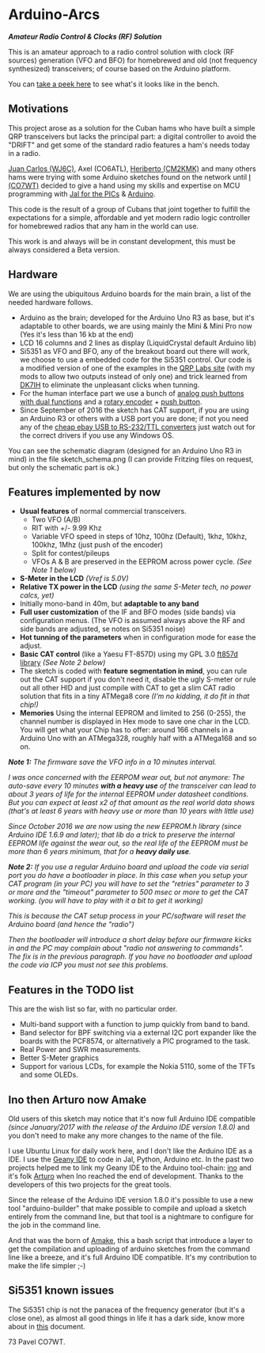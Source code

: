 
# Arduino-Arcs #

_**Amateur Radio Control & Clocks (RF) Solution**_

This is an amateur approach to a radio control solution with clock (RF sources) generation (VFO and BFO) for homebrewed and old (not frequency synthesized) transceivers; of course based on the Arduino platform.

You can [take a peek here](http://www.qrz.com/db/wj6c) to see what's it looks like in the bench.

## Motivations ##

This project arose as a solution for the Cuban hams who have built a simple QRP transceivers but lacks the principal part: a digital controller to avoid the "DRIFT" and get some of the standard radio features a ham's needs today in a radio.

[Juan Carlos (WJ6C)](http://www.qrz.com/db/wj6c), Axel (CO6ATL), [Heriberto (CM2KMK)](http://www.qrz.com/db/wj6c) and many others hams were trying with some Arduino sketches found on the network until [I (CO7WT)](http://www.qrz.com/db/co7wt) decided to give a hand using my skills and expertise on MCU programming with [Jal for the PICs](http://www.justanotherlanguage.com) & [Arduino](http://www.arduino.cc).

This code is the result of a group of Cubans that joint together to fulfill the expectations for a simple, affordable and yet modern radio logic controller for homebrewed radios that any ham in the world can use.

This work is and always will be in constant development, this must be always considered a Beta version.

## Hardware ##

We are using the ubiquitous Arduino boards for the main brain, a list of the needed hardware follows.

- Arduino as the brain; developed for the Arduino Uno R3 as base, but it's adaptable to other boards, we are using mainly the Mini & Mini Pro now (Yes it's less than 16 kb at the end)
- LCD 16 columns and 2 lines as display (LiquidCrystal default Arduino lib)
- Si5351 as VFO and BFO, any of the breakout board out there will work, we choose to use a embedded code for the Si5351 control. Our code is a modified version of one of the examples in the [QRP Labs site](http://qrp-labs.com) (with my mods to allow two outputs instead of only one) and trick learned from [DK7IH](https://radiotransmitter.wordpress.com/category/si5351a/) to eliminate the unpleasant clicks when tunning.
- For the human interface part we use a bunch of [analog push buttons with dual functions](https://github.com/pavelmc/BMUx/) and a [rotary encoder](https://github.com/mathertel/RotaryEncoder) + [push button](https://github.com/thomasfredericks/Bounce2/).
- Since September of 2016 the sketch has CAT support, if you are using an Arduino R3 or others with a USB port you are done; if not you need any of the [cheap ebay USB to RS-232/TTL converters](http://www.google.com/q=cp-2021+USB+serial+ttl+converter) just watch out for the correct drivers if you use any Windows OS.

You can see the schematic diagram (designed for an Arduino Uno R3 in mind) in the file sketch_schema.png (I can provide Fritzing files on request, but only the schematic part is ok.)

## Features implemented by now ##

- **Usual features** of normal commercial transceivers.
    - Two VFO (A/B)
    - RIT with +/- 9.99 Khz
    - Variable VFO speed in steps of 10hz, 100hz (Default), 1khz, 10khz, 100khz, 1Mhz (just push of the encoder)
    - Split for contest/pileups
    - VFOs A & B are preserved in the EEPROM across power cycle. _(See Note 1 below)_
- **S-Meter in the LCD** _(Vref is 5.0V)_
- **Relative TX power in the LCD** _(using the same S-Meter tech, no power calcs, yet)_
- Initially mono-band in 40m, but **adaptable to any band**
- **Full user customization** of the IF and BFO modes (side bands) via configuration menus. (The VFO is assumed always above the RF and side bands are adjusted, se notes on Si5351 noise)
- **Hot tunning of the parameters** when in configuration mode for ease the adjust.
- **Basic CAT control** (like a Yaesu FT-857D) using my GPL 3.0 [ft857d library](https://github.com/pavelmc/ft857d) _(See Note 2 below)_
- The sketch is coded with **feature segmentation in mind**, you can rule out the CAT support if you don't need it, disable the ugly S-meter or rule out all other HID and just compile with CAT to get a slim CAT radio solution that fits in a tiny ATMega8 core _(I'm no kidding, it do fit in that chip!)_
- **Memories** Using the internal EEPROM and limited to 256 (0-255), the channel number is displayed in Hex mode to save one char in the LCD. You will get what your Chip has to offer: around 166 channels in a Arduino Uno with an ATMega328, roughly half with a ATMega168 and so on.

_**Note 1:** The firmware save the VFO info in a 10 minutes interval._

_I was once concerned with the EERPOM wear out, but not anymore: The auto-save every 10 minutes **with a heavy use** of the transceiver can lead to about 3 years of life for the internal EEPROM _under datasheet conditions_. But you can expect at least x2 of that amount as the real world data shows (that's at least 6 years with heavy use or more than 10 years with little use)_

_Since October 2016 we are now using the new EEPROM.h library (since Arduino IDE 1.6.9 and later); that lib do a trick to preserve the internal EEPROM life against the wear out, so the real life of the EEPROM must be more than 6 years minimum, that for a **heavy daily use**._

_**Note 2:** If you use a regular Arduino board and upload the code via serial port you do have a bootloader in place. In this case when you setup your CAT program (in your PC) you will have to set the "retries" parameter to 3 or more and the "timeout" parameter to 500 msec or more to get the CAT working. (you will have to play with it a bit to get it working)_

_This is because the CAT setup process in your PC/software will reset the Arduino board (and hence the "radio")_

_Then the bootloader will introduce a short delay before our firmware kicks in and the PC may complain about "radio not answering to commands". The fix is in the previous paragraph. If you have no bootloader and upload the code via ICP you must not see this problems._

## Features in the TODO list ##

This are the wish list so far, with no particular order.

- Multi-band support with a function to jump quickly from band to band.
- Band selector for BPF switching via a external I2C port expander like the boards with the PCF8574, or alternatively a PIC programed to the task.
- Real Power and SWR measurements.
- Better S-Meter graphics
- Support for various LCDs, for example the Nokia 5110, some of the TFTs and some OLEDs.

## Ino then Arturo now Amake ##

Old users of this sketch may notice that it's now full Arduino IDE compatible _(since January/2017 with the release of the Arduino IDE version 1.8.0)_ and you don't need to make any more changes to the name of the file.

I use Ubuntu Linux for daily work here, and I don't like the Arduino IDE as a IDE. I use the [Geany IDE](http://www.geany.org) to code in Jal, Python, Arduino etc. In the past two projects helped me to link my Geany IDE to the Arduino tool-chain: [ino](https://github.com/amperka/ino) and it's folk [Arturo](https://github.com/scottdarch/Arturo/) when Ino reached the end of development. Thanks to the developers of this two projects for the great tools.

Since the release of the Arduino IDE version 1.8.0 it's possible to use a new tool "arduino-builder" that make possible to compile and upload a sketch entirely from the command line, but that tool is a nightmare to configure for the job in the command line.

And that was the born of [Amake](https://github.com/pavelmc/amake/), this a bash script that introduce a layer to get the compilation and uploading of arduino sketches from the command line like a breeze, and it's full Arduino IDE compatible. It's my contribution to make the life simpler ;-)

## Si5351 known issues ##

The Si5351 chip is not the panacea of the frequency generator (but it's a close one), as almost all good things in life it has a dark side, know more about in [this](https://github.com/pavelmc/arduino-arcs/Si5351_issues.md) document.

73 Pavel CO7WT.
